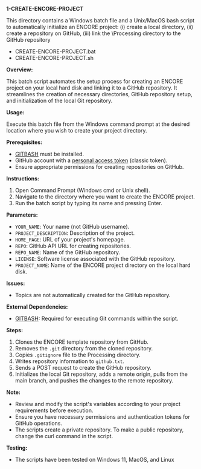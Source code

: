 **1-CREATE-ENCORE-PROJECT**  

This directory contains a Windows batch file and a Unix/MacOS bash script to automatically initialize an ENCORE project: (i) create a local directory, (ii) create a repository on GitHub, (iii) link the \Processing directory to the GitHub repository

* CREATE-ENCORE-PROJECT.bat
* CREATE-ENCORE-PROJECT.sh



**Overview:**

This batch script automates the setup process for creating an ENCORE project on your local hard disk and linking it to a GitHub repository. It streamlines the creation of necessary directories, GitHub repository setup, and initialization of the local Git repository.

**Usage:**

Execute this batch file from the Windows command prompt at the desired location where you wish to create your project directory.

**Prerequisites:**

- [GITBASH](https://git-scm.com/download/win) must be installed.
- GitHub account with a [personal access token](https://docs.github.com/en/authentication/keeping-your-account-and-data-secure/managing-your-personal-access-tokens) (classic token).
- Ensure appropriate permissions for creating repositories on GitHub.

**Instructions:**

1. Open Command Prompt (Windows cmd or Unix shell).
2. Navigate to the directory where you want to create the ENCORE project.
3. Run the batch script by typing its name and pressing Enter.

**Parameters:**

- `YOUR_NAME`: Your name (not GitHub username).
- `PROJECT_DESCRIPTION`: Description of the project.
- `HOME_PAGE`: URL of your project's homepage.
- `REPO`: GitHub API URL for creating repositories.
- `REPO_NAME`: Name of the GitHub repository.
- `LICENSE`: Software license associated with the GitHub repository.
- `PROJECT_NAME`: Name of the ENCORE project directory on the local hard disk.

**Issues:**

- Topics are not automatically created for the GitHub repository.

**External Dependencies:**

- [GITBASH](https://git-scm.com/download/win): Required for executing Git commands within the script.

**Steps:**

1. Clones the ENCORE template repository from GitHub.
2. Removes the `.git` directory from the cloned repository.
3. Copies `.gitignore` file to the Processing directory.
4. Writes repository information to `github.txt`.
5. Sends a POST request to create the GitHub repository.
6. Initializes the local Git repository, adds a remote origin, pulls from the main branch, and pushes the changes to the remote repository.

**Note:**

- Review and modify the script's variables according to your project requirements before execution.
- Ensure you have necessary permissions and authentication tokens for GitHub operations.
- The scripts create a private repository. To make a public repository, change the curl command in the script.

**Testing:**

* The scripts have been tested on Windows 11, MacOS, and Linux

